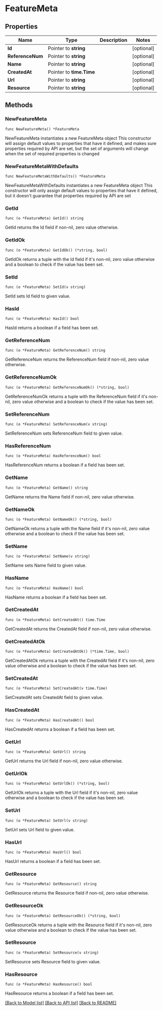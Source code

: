# FeatureMeta

## Properties

Name | Type | Description | Notes
------------ | ------------- | ------------- | -------------
**Id** | Pointer to **string** |  | [optional] 
**ReferenceNum** | Pointer to **string** |  | [optional] 
**Name** | Pointer to **string** |  | [optional] 
**CreatedAt** | Pointer to **time.Time** |  | [optional] 
**Url** | Pointer to **string** |  | [optional] 
**Resource** | Pointer to **string** |  | [optional] 

## Methods

### NewFeatureMeta

`func NewFeatureMeta() *FeatureMeta`

NewFeatureMeta instantiates a new FeatureMeta object
This constructor will assign default values to properties that have it defined,
and makes sure properties required by API are set, but the set of arguments
will change when the set of required properties is changed

### NewFeatureMetaWithDefaults

`func NewFeatureMetaWithDefaults() *FeatureMeta`

NewFeatureMetaWithDefaults instantiates a new FeatureMeta object
This constructor will only assign default values to properties that have it defined,
but it doesn't guarantee that properties required by API are set

### GetId

`func (o *FeatureMeta) GetId() string`

GetId returns the Id field if non-nil, zero value otherwise.

### GetIdOk

`func (o *FeatureMeta) GetIdOk() (*string, bool)`

GetIdOk returns a tuple with the Id field if it's non-nil, zero value otherwise
and a boolean to check if the value has been set.

### SetId

`func (o *FeatureMeta) SetId(v string)`

SetId sets Id field to given value.

### HasId

`func (o *FeatureMeta) HasId() bool`

HasId returns a boolean if a field has been set.

### GetReferenceNum

`func (o *FeatureMeta) GetReferenceNum() string`

GetReferenceNum returns the ReferenceNum field if non-nil, zero value otherwise.

### GetReferenceNumOk

`func (o *FeatureMeta) GetReferenceNumOk() (*string, bool)`

GetReferenceNumOk returns a tuple with the ReferenceNum field if it's non-nil, zero value otherwise
and a boolean to check if the value has been set.

### SetReferenceNum

`func (o *FeatureMeta) SetReferenceNum(v string)`

SetReferenceNum sets ReferenceNum field to given value.

### HasReferenceNum

`func (o *FeatureMeta) HasReferenceNum() bool`

HasReferenceNum returns a boolean if a field has been set.

### GetName

`func (o *FeatureMeta) GetName() string`

GetName returns the Name field if non-nil, zero value otherwise.

### GetNameOk

`func (o *FeatureMeta) GetNameOk() (*string, bool)`

GetNameOk returns a tuple with the Name field if it's non-nil, zero value otherwise
and a boolean to check if the value has been set.

### SetName

`func (o *FeatureMeta) SetName(v string)`

SetName sets Name field to given value.

### HasName

`func (o *FeatureMeta) HasName() bool`

HasName returns a boolean if a field has been set.

### GetCreatedAt

`func (o *FeatureMeta) GetCreatedAt() time.Time`

GetCreatedAt returns the CreatedAt field if non-nil, zero value otherwise.

### GetCreatedAtOk

`func (o *FeatureMeta) GetCreatedAtOk() (*time.Time, bool)`

GetCreatedAtOk returns a tuple with the CreatedAt field if it's non-nil, zero value otherwise
and a boolean to check if the value has been set.

### SetCreatedAt

`func (o *FeatureMeta) SetCreatedAt(v time.Time)`

SetCreatedAt sets CreatedAt field to given value.

### HasCreatedAt

`func (o *FeatureMeta) HasCreatedAt() bool`

HasCreatedAt returns a boolean if a field has been set.

### GetUrl

`func (o *FeatureMeta) GetUrl() string`

GetUrl returns the Url field if non-nil, zero value otherwise.

### GetUrlOk

`func (o *FeatureMeta) GetUrlOk() (*string, bool)`

GetUrlOk returns a tuple with the Url field if it's non-nil, zero value otherwise
and a boolean to check if the value has been set.

### SetUrl

`func (o *FeatureMeta) SetUrl(v string)`

SetUrl sets Url field to given value.

### HasUrl

`func (o *FeatureMeta) HasUrl() bool`

HasUrl returns a boolean if a field has been set.

### GetResource

`func (o *FeatureMeta) GetResource() string`

GetResource returns the Resource field if non-nil, zero value otherwise.

### GetResourceOk

`func (o *FeatureMeta) GetResourceOk() (*string, bool)`

GetResourceOk returns a tuple with the Resource field if it's non-nil, zero value otherwise
and a boolean to check if the value has been set.

### SetResource

`func (o *FeatureMeta) SetResource(v string)`

SetResource sets Resource field to given value.

### HasResource

`func (o *FeatureMeta) HasResource() bool`

HasResource returns a boolean if a field has been set.


[[Back to Model list]](../README.md#documentation-for-models) [[Back to API list]](../README.md#documentation-for-api-endpoints) [[Back to README]](../README.md)


